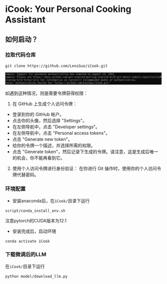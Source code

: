 # iCook: Your Personal Cooking Assistant

## 如何启动？

###  拉取代码仓库
```
git clone https://github.com/LeniGuo/iCook.git
```

![](./asset/需要令牌.png)

如遇到这种情况，则是需要令牌获得权限：
1. 在 GitHub 上生成个人访问令牌：
- 登录到你的 GitHub 帐户。
- 点击你的头像，然后选择 "Settings"。
- 在左侧导航中，点击 "Developer settings"。
- 在左侧导航中，点击 "Personal access tokens"。
- 点击 "Generate new token"。
- 给你的令牌一个描述，并选择所需的权限。
- 点击 "Generate token"，然后记录下生成的令牌。请注意，这是生成后唯一的机会，你不能再看到它。
2. 使用个人访问令牌进行身份验证： 在你进行 Git 操作时，使用你的个人访问令牌代替密码。


### 环境配置
- 安装anaconda后，在```iCook/```目录下运行

```
script/conda_install_env.sh
```
注意pytorch的CUDA版本为12.1

- 安装完成后，启动环境

```
conda activate iCook
```

### 下载微调后的LLM
在```iCook/```目录下运行
```
python model/download_llm.py
```

